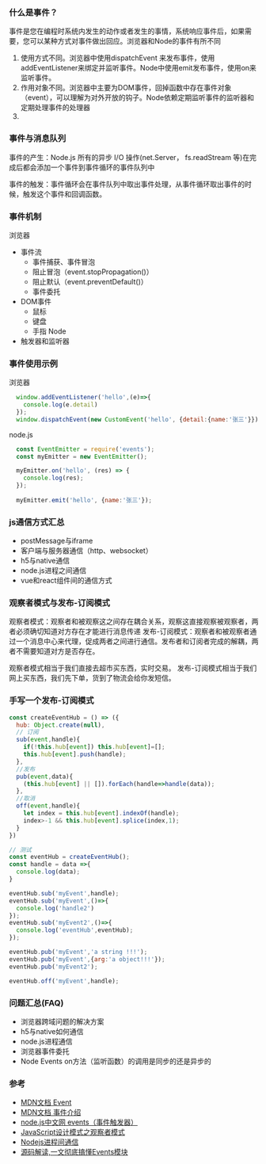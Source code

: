 ### 什么是事件？
事件是您在编程时系统内发生的动作或者发生的事情，系统响应事件后，如果需要，您可以某种方式对事件做出回应。浏览器和Node的事件有所不同

1. 使用方式不同。浏览器中使用dispatchEvent 来发布事件，使用addEventListener来绑定并监听事件。Node中使用emit发布事件，使用on来监听事件。
2. 作用对象不同。浏览器中主要为DOM事件，回掉函数中存在事件对象（event），可以理解为对外开放的钩子。Node依赖定期监听事件的监听器和定期处理事件的处理器
3. 
### 事件与消息队列

事件的产生：Node.js 所有的异步 I/O 操作(net.Server， fs.readStream 等)在完成后都会添加一个事件到事件循环的事件队列中

事件的触发：事件循环会在事件队列中取出事件处理，从事件循环取出事件的时候，触发这个事件和回调函数。

### 事件机制  
浏览器
- 事件流  
  - 事件捕获、事件冒泡
  - 阻止冒泡（event.stopPropagation()）  
  - 阻止默认（event.preventDefault()） 
  - 事件委托
- DOM事件  
  - 鼠标
  - 键盘
  - 手指
Node
- 触发器和监听器


### 事件使用示例  
浏览器
```js
  window.addEventListener('hello',(e)=>{
    console.log(e.detail)
  });
  window.dispatchEvent(new CustomEvent('hello', {detail:{name:'张三'}}));
```
node.js
```js
  const EventEmitter = require('events');
  const myEmitter = new EventEmitter();

  myEmitter.on('hello', (res) => {
    console.log(res);
  });
  
  myEmitter.emit('hello', {name:'张三'});
```

### js通信方式汇总
- postMessage与iframe
- 客户端与服务器通信（http、websocket）
- h5与native通信
- node.js进程之间通信
- vue和react组件间的通信方式

### 观察者模式与发布-订阅模式
观察者模式：观察者和被观察这之间存在耦合关系，观察这直接观察被观察者，两者必须确切知道对方存在才能进行消息传递
发布-订阅模式：观察者和被观察者通过一个消息中心来代理，促成两者之间进行通信。发布者和订阅者完成的解耦，两者不需要知道对方是否存在。

观察者模式相当于我们直接去超市买东西，实时交易。
发布-订阅模式相当于我们网上买东西，我们先下单，货到了物流会给你发短信。

### 手写一个发布-订阅模式
```js
const createEventHub = () => ({
  hub: Object.create(null),
  // 订阅
  sub(event,handle){
    if(!this.hub[event]) this.hub[event]=[];
    this.hub[event].push(handle);
  },
  //发布
  pub(event,data){
    (this.hub[event] || []).forEach(handle=>handle(data));
  },
  //取消
  off(event,handle){
    let index = this.hub[event].indexOf(handle);
    index>-1 && this.hub[event].splice(index,1);
  }
})

// 测试
const eventHub = createEventHub();
const handle = data =>{
  console.log(data);
}

eventHub.sub('myEvent',handle);
eventHub.sub('myEvent',()=>{
  console.log('handle2')
});
eventHub.sub('myEvent2',()=>{
  console.log('eventHub',eventHub);
});

eventHub.pub('myEvent','a string !!!');
eventHub.pub('myEvent',{arg:'a object!!!'});
eventHub.pub('myEvent2');

eventHub.off('myEvent',handle);
```

### 问题汇总(FAQ)
- 浏览器跨域问题的解决方案
- h5与native如何通信
- node.js进程通信
- 浏览器事件委托
- Node Events on方法（监听函数）的调用是同步的还是异步的

### 参考
- [MDN文档 Event](https://developer.mozilla.org/zh-CN/docs/Web/API/Event)
- [MDN文档 事件介绍](https://developer.mozilla.org/zh-CN/docs/Learn/JavaScript/Building_blocks/Events)
- [node.js中文网 events（事件触发器）](http://nodejs.cn/api/events.html)
- [JavaScript设计模式之观察者模式](https://juejin.cn/post/6844903698154389517)
- [Nodejs进程间通信](http://www.ayqy.net/blog/nodejs%E8%BF%9B%E7%A8%8B%E9%97%B4%E9%80%9A%E4%BF%A1/)
- [源码解读,一文彻底搞懂Events模块](https://github.com/koala-coding/goodBlog/blob/master/docs/node/events.md)
